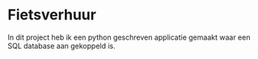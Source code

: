 # Fietsverhuur
In dit project heb ik een python geschreven applicatie gemaakt waar een SQL database aan gekoppeld is.
